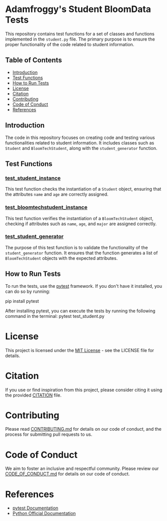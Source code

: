 # Adamfroggy's Student BloomData Tests

This repository contains test functions for a set of classes and functions implemented in the `student.py` file. The primary purpose is to ensure the proper functionality of the code related to student information.

## Table of Contents

- [Introduction](#introduction)
- [Test Functions](#test-functions)
- [How to Run Tests](#how-to-run-tests)
- [License](#license)
- [Citation](#citation)
- [Contributing](#contributing)
- [Code of Conduct](#code-of-conduct)
- [References](#references)

## Introduction

The code in this repository focuses on creating code and testing various functionalities related to student information. It includes classes such as `Student` and `BloomTechStudent`, along with the `student_generator` function.

## Test Functions

### [test_student_instance](#test_student_instance)

This test function checks the instantiation of a `Student` object, ensuring that the attributes `name` and `age` are correctly assigned.

### [test_bloomtechstudent_instance](#test_bloomtechstudent_instance)

This test function verifies the instantiation of a `BloomTechStudent` object, checking if attributes such as `name`, `age`, and `major` are assigned correctly.

### [test_student_generator](#test_student_generator)

The purpose of this test function is to validate the functionality of the `student_generator` function. It ensures that the function generates a list of `BloomTechStudent` objects with the expected attributes.

## How to Run Tests

To run the tests, use the [pytest](https://docs.pytest.org/en/stable/) framework. If you don't have it installed, you can do so by running:


pip install pytest

After installing pytest, you can execute the tests by running the following command in the terminal:
pytest test_student.py

# License

This project is licensed under the [MIT License](LICENSE) - see the LICENSE file for details.

# Citation

If you use or find inspiration from this project, please consider citing it using the provided [CITATION](CITATION) file.

# Contributing

Please read [CONTRIBUTING.md](CONTRIBUTING.md) for details on our code of conduct, and the process for submitting pull requests to us.

# Code of Conduct

We aim to foster an inclusive and respectful community. Please review our [CODE_OF_CONDUCT.md](CODE_OF_CONDUCT.md) for details on our code of conduct.

# References

- [pytest Documentation](https://docs.pytest.org/en/stable/)
- [Python Official Documentation](https://docs.python.org/3/)
